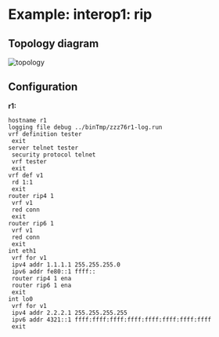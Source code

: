 # Example: interop1: rip

## **Topology diagram**

![topology](/img/intop1-rip01.tst.png)

## **Configuration**

**r1:**
```
hostname r1
logging file debug ../binTmp/zzz76r1-log.run
vrf definition tester
 exit
server telnet tester
 security protocol telnet
 vrf tester
 exit
vrf def v1
 rd 1:1
 exit
router rip4 1
 vrf v1
 red conn
 exit
router rip6 1
 vrf v1
 red conn
 exit
int eth1
 vrf for v1
 ipv4 addr 1.1.1.1 255.255.255.0
 ipv6 addr fe80::1 ffff::
 router rip4 1 ena
 router rip6 1 ena
 exit
int lo0
 vrf for v1
 ipv4 addr 2.2.2.1 255.255.255.255
 ipv6 addr 4321::1 ffff:ffff:ffff:ffff:ffff:ffff:ffff:ffff
 exit
```
